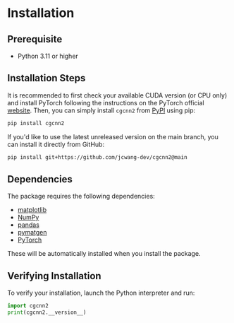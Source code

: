 # Installation

## Prerequisite

- Python 3.11 or higher

## Installation Steps

It is recommended to first check your available CUDA version (or CPU only) and install PyTorch following the instructions on the PyTorch official [website](https://pytorch.org/get-started/locally/). Then, you can simply install `cgcnn2` from [PyPI](https://pypi.org/project/cgcnn2/) using pip:

```bash
pip install cgcnn2
```

If you'd like to use the latest unreleased version on the main branch, you can install it directly from GitHub:

```bash
pip install git+https://github.com/jcwang-dev/cgcnn2@main
```

## Dependencies

The package requires the following dependencies:

* [matplotlib](https://matplotlib.org/)
* [NumPy](https://numpy.org/)
* [pandas](https://pandas.pydata.org/)
* [pymatgen](https://pymatgen.org/)
* [PyTorch](https://pytorch.org/)

These will be automatically installed when you install the package.

## Verifying Installation

To verify your installation, launch the Python interpreter and run:
```python
import cgcnn2
print(cgcnn2.__version__)
``` 
